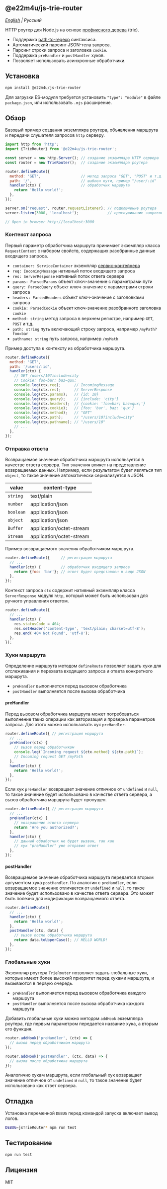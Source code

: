 ## @e22m4u/js-trie-router

*[English](./README.md) | Русский*

HTTP роутер для Node.js на основе
[префиксного дерева](https://ru.wikipedia.org/wiki/Trie) (trie).

- Поддержка [path-to-regexp](https://github.com/pillarjs/path-to-regexp) синтаксиса.
- Автоматический парсинг JSON-тела запроса.
- Парсинг строки запроса и заголовка `cookie`.
- Поддержка `preHandler` и `postHandler` хуков.
- Позволяет использовать асинхронные обработчики.

## Установка

```bash
npm install @e22m4u/js-trie-router
```

Для загрузки ES-модуля требуется установить `"type": "module"` в файле
`package.json`, или использовать `.mjs` расширение.

## Обзор

Базовый пример создания экземпляра роутера, объявления маршрута
и передачи слушателя запросов `http` серверу.

```js
import http from 'http';
import {TrieRouter} from '@e22m4u/js-trie-router';

const server = new http.Server(); // создание экземпляра HTTP сервера
const router = new TrieRouter();  // создание экземпляра роутера

router.defineRoute({
  method: 'GET',                  // метод запроса "GET", "POST" и т.д.
  path: '/',                      // шаблон пути, пример "/user/:id"
  handler(ctx) {                  // обработчик маршрута
    return 'Hello world!';
  },
});

server.on('request', router.requestListener); // подключение роутера
server.listen(3000, 'localhost');             // прослушивание запросов

// Open in browser http://localhost:3000
```

### Контекст запроса

Первый параметр обработчика маршрута принимает экземпляр класса
`RequestContext` с набором свойств, содержащих разобранные
данные входящего запроса.

- `container: ServiceContainer` экземпляр [сервис-контейнера](https://npmjs.com/package/@e22m4u/js-service)
- `req: IncomingMessage` нативный поток входящего запроса
- `res: ServerResponse` нативный поток ответа сервера
- `params: ParsedParams` объект ключ-значение с параметрами пути
- `query: ParsedQuery` объект ключ-значение с параметрами строки запроса
- `headers: ParsedHeaders` объект ключ-значение с заголовками запроса 
- `cookie: ParsedCookie` объект ключ-значение разобранного заголовка `cookie`
- `method: string` метод запроса в верхнем регистре, например `GET`, `POST` и т.д.
- `path: string` путь включающий строку запроса, например `/myPath?foo=bar`
- `pathname: string` путь запроса, например `/myMath`

Пример доступа к контексту из обработчика маршрута.

```js
router.defineRoute({
  method: 'GET',
  path: '/users/:id',
  handler(ctx) {
    // GET /users/10?include=city
    // Cookie: foo=bar; baz=qux;
    console.log(ctx.req);      // IncomingMessage
    console.log(ctx.res);      // ServerResponse
    console.log(ctx.params);   // {id: 10}
    console.log(ctx.query);    // {include: 'city'}
    console.log(ctx.headers);  // {cookie: 'foo=bar; baz=qux;'}
    console.log(ctx.cookie);   // {foo: 'bar', baz: 'qux'}
    console.log(ctx.method);   // "GET"
    console.log(ctx.path);     // "/users/10?include=city"
    console.log(ctx.pathname); // "/users/10"
    // ...
  },
});
```

### Отправка ответа

Возвращаемое значение обработчика маршрута используется в качестве ответа
сервера. Тип значения влияет на представление возвращаемых данных. Например,
если результатом будет являться тип `object`, то такое значение автоматически
сериализуется в JSON.

| value     | content-type             |
|-----------|--------------------------|
| `string`  | text/plain               |
| `number`  | application/json         |
| `boolean` | application/json         |
| `object`  | application/json         |
| `Buffer`  | application/octet-stream |
| `Stream`  | application/octet-stream |

Пример возвращаемого значения обработчиком маршрута.

```js
router.defineRoute({     // регистрация маршрута
  // ...
  handler(ctx) {         // обработчик входящего запроса
    return {foo: 'bar'}; // ответ будет представлен в виде JSON
  },
});
```

Контекст запроса `ctx` содержит нативный экземпляр класса `ServerResponse`
модуля `http`, который может быть использован для ручного управления ответом.

```js
router.defineRoute({
  // ...
  handler(ctx) {
    res.statusCode = 404;
    res.setHeader('content-type', 'text/plain; charset=utf-8');
    res.end('404 Not Found', 'utf-8');
  },
});
```

### Хуки маршрута

Определение маршрута методом `defineRoute` позволяет задать хуки
для отслеживания и перехвата входящего запроса и ответа
конкретного маршрута.

- `preHandler` выполняется перед вызовом обработчика
- `postHandler` выполняется после вызова обработчика

#### preHandler

Перед вызовом обработчика маршрута может потребоваться выполнение
таких операции как авторизация и проверка параметров запроса. Для
этого можно использовать хук `preHandler`.

```js
router.defineRoute({ // регистрация маршрута
  // ...
  preHandler(ctx) {
    // вызов перед обработчиком
    console.log(`Incoming request ${ctx.method} ${ctx.path}`);
    // Incoming request GET /myPath
  },
  handler(ctx) {
    return 'Hello world!';
  },
});
```

Если хук `preHandler` возвращает значение отличное от `undefined` и `null`,
то такое значение будет использовано в качестве ответа сервера, а вызов
обработчика маршрута будет пропущен.

```js
router.defineRoute({ // регистрация маршрута
  // ...
  preHandler(ctx) {
    // возвращение ответа сервера
    return 'Are you authorized?';
  },
  handler(ctx) {
    // данный обработчик не будет вызван, так как
    // хук "preHandler" уже отправил ответ
  },
});
```

#### postHandler

Возвращаемое значение обработчика маршрута передается вторым аргументом
хука `postHandler`. По аналогии с `preHandler`, если возвращаемое
значение отличается от `undefined` и `null`, то такое значение будет
использовано в качестве ответа сервера. Это может быть полезно для
модификации возвращаемого ответа.

```js
router.defineRoute({
  // ...
  handler(ctx) {
    return 'Hello world!';
  },
  postHandler(ctx, data) {
    // вызов после обработчика маршрута
    return data.toUpperCase(); // HELLO WORLD!
  },
});
```

### Глобальные хуки

Экземпляр роутера `TrieRouter` позволяет задать глобальные хуки, которые
имеют более высокий приоритет перед хуками маршрута, и вызываются
в первую очередь.

- `preHandler` выполняется перед вызовом обработчика каждого маршрута
- `postHandler` выполняется после вызова обработчика каждого маршрута

Добавить глобальные хуки можно методом `addHook` экземпляра роутера,
где первым параметром передается название хука, а вторым его функция.

```js
router.addHook('preHandler', (ctx) => {
  // вызов перед обработчиком маршрута
});

router.addHook('postHandler', (ctx, data) => {
  // вызов после обработчика маршрута
});
```

Аналогично хукам маршрута, если глобальный хук возвращает значение
отличное от `undefined` и `null`, то такое значение будет использовано
как ответ сервера.

## Отладка

Установка переменной `DEBUG` перед командой запуска включает вывод логов.

```bash
DEBUG=jsTrieRouter* npm run test
```

## Тестирование

```bash
npm run test
```

## Лицензия

MIT
